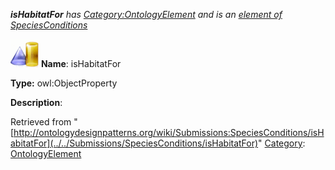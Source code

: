 ___isHabitatFor__ has [Category:OntologyElement](../../Category/OntologyElement "Category:OntologyElement") and is an [element of](../../Property/ElementOf "Property:ElementOf") [SpeciesConditions](../../Submissions/SpeciesConditions "Submissions:SpeciesConditions")_


  




[![ObjectProperty](../../images/thumb/c/c3/ObjectProperty.gif/45px-ObjectProperty.gif)](../../Image/ObjectProperty.gif "ObjectProperty")
__Name__: isHabitatFor 


__Type:__ owl:ObjectProperty 


__Description__: 





Retrieved from "[http://ontologydesignpatterns.org/wiki/Submissions:SpeciesConditions/isHabitatFor](../../Submissions/SpeciesConditions/isHabitatFor)"
 [Category](http://ontologydesignpatterns.org/wiki/Special:Categories "Special:Categories"): [OntologyElement](../../Category/OntologyElement "Category:OntologyElement")